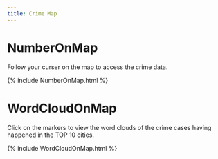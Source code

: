 ```yaml
---
title: Crime Map
---
```


# NumberOnMap

Follow your curser on the map to access the crime data.

{% include NumberOnMap.html %}

# WordCloudOnMap

Click on the markers to view the word clouds of the crime cases having happened in the TOP 10 cities.

{% include WordCloudOnMap.html %}
